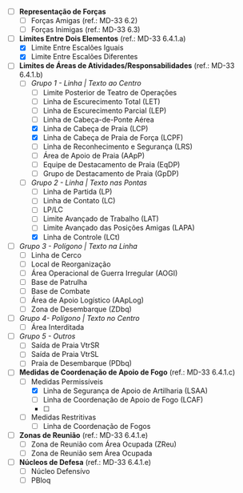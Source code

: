  - [ ] **Representação de Forças** 
	 - [ ] Forças Amigas (ref.: MD-33 6.2)
	 - [ ] Forças Inimigas (ref.: MD-33 6.3)
 - [ ] **Limites Entre Dois Elementos** (ref.: MD-33 6.4.1.a)
	 - [x] Limite Entre Escalões Iguais
	 - [x] Limite Entre Escalões Diferentes
 - [ ] **Limites de Áreas de Atividades/Responsabilidades** (ref.: MD-33 6.4.1.b)
   - [ ] *Grupo 1 - Linha | Texto ao Centro*
     - [ ] Limite Posterior de Teatro de Operações
     - [ ] Linha de Escurecimento Total (LET)
     - [ ] Linha de Escurecimento Parcial (LEP)
     - [ ] Linha de Cabeça-de-Ponte Aérea
     - [x] Linha de Cabeça de Praia (LCP)
     - [x] Linha de Cabeça de Praia de Força (LCPF)
     - [ ] Linha de Reconhecimento e Segurança (LRS)
     - [ ] Área de Apoio de Praia (AApP)
     - [ ] Equipe de Destacamento de Praia (EqDP)
     - [ ] Grupo de Destacamento de Praia (GpDP)
   - [ ] *Grupo 2 - Linha | Texto nas Pontas*
	  - [ ] Linha de Partida (LP)
	  - [ ] Linha de Contato (LC)
	  - [ ] LP/LC	
      - [ ] Limite Avançado de Trabalho (LAT)
      - [ ] Limite Avançado das Posições Amigas (LAPA)
      - [x] Linha de Controle (LCt)
  - [ ] *Grupo 3 - Polígono | Texto na Linha*
	  - [ ] Linha de Cerco
     - [ ] Local de Reorganização
     - [ ] Área Operacional de Guerra Irregular (AOGI)
     - [ ] Base de Patrulha
     - [ ] Base de Combate
     - [ ] Área de Apoio Logístico (AApLog)
     - [ ] Zona de Desembarque (ZDbq)
- [ ] *Grupo 4- Polígono | Texto no Centro*
     - [ ] Área Interditada
- [ ] *Grupo 5 - Outros*
	- [ ] Saída de Praia VtrSR
	- [ ] Saída de Praia VtrSL
	- [ ] Praia de Desembarque (PDbq)
 - [ ] **Medidas de Coordenação de Apoio de Fogo** (ref.: MD-33 6.4.1.c)
	 - [ ] Medidas Permissíveis
		 - [x] Linha de Segurança de Apoio de Artilharia (LSAA)
		 - [ ] Linha de Coordenação de Apoio de Fogo (LCAF)
		 - [ ]  
	 - [ ] Medidas Restritivas
		 - [ ] Linha de Coordenação de Fogos
 - [ ] **Zonas de Reunião** (ref.: MD-33 6.4.1.e)
	 - [ ] Zona de Reunião com Área Ocupada (ZReu)
	 - [ ] Zona de Reunião sem Área Ocupada
 - [ ] **Núcleos de Defesa** (ref.: MD-33 6.4.1.e)
	 - [ ] Núcleo Defensívo
	 - [ ] PBloq
<!--stackedit_data:
eyJoaXN0b3J5IjpbLTIzODczMzAxOSwtMTUyOTQwMTcyNCwtND
U2MTEwNzE0XX0=
-->